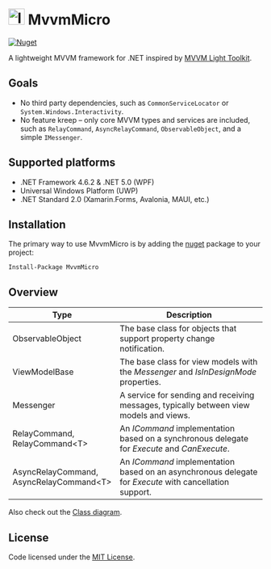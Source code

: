 # <img src="src/MvvmMicro/icon.png" alt="logo" width="32" height="32" /> MvvmMicro
<a href="https://www.nuget.org/packages/MvvmMicro" target="_blank"><img alt="Nuget" src="https://img.shields.io/nuget/v/MvvmMicro" /></a>

A lightweight MVVM framework for .NET inspired by [MVVM Light Toolkit](https://github.com/lbugnion/mvvmlight).

## Goals

- No third party dependencies, such as `CommonServiceLocator` or `System.Windows.Interactivity`.
- No feature kreep – only core MVVM types and services are included, such as `RelayCommand`, `AsyncRelayCommand`,
`ObservableObject`, and a simple `IMessenger`.

## Supported platforms

- .NET Framework 4.6.2 & .NET 5.0 (WPF)
- Universal Windows Platform (UWP)
- .NET Standard 2.0 (Xamarin.Forms, Avalonia, MAUI, etc.)

## Installation

The primary way to use MvvmMicro is by adding the [nuget](https://www.nuget.org/packages/MvvmMicro) package to your project:
```
Install-Package MvvmMicro
```

## Overview

| Type | Description |
| ----- | ----------- |
| ObservableObject | The base class for objects that support property change notification. |
| ViewModelBase | The base class for view models with the _Messenger_ and _IsInDesignMode_ properties. |
| Messenger | A service for sending and receiving messages, typically between view models and views. |
| RelayCommand,<br/>RelayCommand\<T\> | An _ICommand_ implementation based on a synchronous delegate for _Execute_ and _CanExecute_. |
| AsyncRelayCommand,<br/>AsyncRelayCommand\<T\> | An _ICommand_ implementation based on an asynchronous delegate for _Execute_ with cancellation support. |

Also check out the [Class diagram](src/MvvmMicro/Diagrams/ClassDiagram.png).

## License

Code licensed under the [MIT License](LICENSE).
